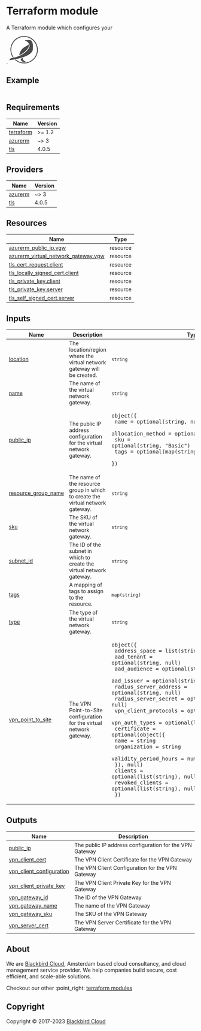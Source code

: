 # <Cloud> <Main resource> Terraform module
A Terraform module which configures your <Cloud> <Main resource>. <Relevant docs>
[![blackbird-logo](https://raw.githubusercontent.com/blackbird-cloud/terraform-module-template/main/.config/logo_simple.png)](https://www.blackbird.cloud)

## Example
```hcl

```

## Requirements

| Name | Version |
|------|---------|
| <a name="requirement_terraform"></a> [terraform](#requirement\_terraform) | >= 1.2 |
| <a name="requirement_azurerm"></a> [azurerm](#requirement\_azurerm) | ~> 3 |
| <a name="requirement_tls"></a> [tls](#requirement\_tls) | 4.0.5 |

## Providers

| Name | Version |
|------|---------|
| <a name="provider_azurerm"></a> [azurerm](#provider\_azurerm) | ~> 3 |
| <a name="provider_tls"></a> [tls](#provider\_tls) | 4.0.5 |

## Resources

| Name | Type |
|------|------|
| [azurerm_public_ip.vgw](https://registry.terraform.io/providers/hashicorp/azurerm/latest/docs/resources/public_ip) | resource |
| [azurerm_virtual_network_gateway.vgw](https://registry.terraform.io/providers/hashicorp/azurerm/latest/docs/resources/virtual_network_gateway) | resource |
| [tls_cert_request.client](https://registry.terraform.io/providers/hashicorp/tls/4.0.5/docs/resources/cert_request) | resource |
| [tls_locally_signed_cert.client](https://registry.terraform.io/providers/hashicorp/tls/4.0.5/docs/resources/locally_signed_cert) | resource |
| [tls_private_key.client](https://registry.terraform.io/providers/hashicorp/tls/4.0.5/docs/resources/private_key) | resource |
| [tls_private_key.server](https://registry.terraform.io/providers/hashicorp/tls/4.0.5/docs/resources/private_key) | resource |
| [tls_self_signed_cert.server](https://registry.terraform.io/providers/hashicorp/tls/4.0.5/docs/resources/self_signed_cert) | resource |

## Inputs

| Name | Description | Type | Default | Required |
|------|-------------|------|---------|:--------:|
| <a name="input_location"></a> [location](#input\_location) | The location/region where the virtual network gateway will be created. | `string` | n/a | yes |
| <a name="input_name"></a> [name](#input\_name) | The name of the virtual network gateway. | `string` | n/a | yes |
| <a name="input_public_ip"></a> [public\_ip](#input\_public\_ip) | The public IP address configuration for the virtual network gateway. | <pre>object({<br>    name              = optional(string, null)<br>    allocation_method = optional(string, "Dynamic")<br>    sku               = optional(string, "Basic")<br>    tags              = optional(map(string), {})<br>  })</pre> | n/a | yes |
| <a name="input_resource_group_name"></a> [resource\_group\_name](#input\_resource\_group\_name) | The name of the resource group in which to create the virtual network gateway. | `string` | n/a | yes |
| <a name="input_sku"></a> [sku](#input\_sku) | The SKU of the virtual network gateway. | `string` | n/a | yes |
| <a name="input_subnet_id"></a> [subnet\_id](#input\_subnet\_id) | The ID of the subnet in which to create the virtual network gateway. | `string` | n/a | yes |
| <a name="input_tags"></a> [tags](#input\_tags) | A mapping of tags to assign to the resource. | `map(string)` | n/a | yes |
| <a name="input_type"></a> [type](#input\_type) | The type of the virtual network gateway. | `string` | n/a | yes |
| <a name="input_vpn_point_to_site"></a> [vpn\_point\_to\_site](#input\_vpn\_point\_to\_site) | The VPN Point-to-Site configuration for the virtual network gateway. | <pre>object({<br>    address_space         = list(string)<br>    aad_tenant            = optional(string, null)<br>    aad_audience          = optional(string, null)<br>    aad_issuer            = optional(string, null)<br>    radius_server_address = optional(string, null)<br>    radius_server_secret  = optional(string, null)<br>    vpn_client_protocols  = optional(list(string), null)<br>    vpn_auth_types        = optional(list(string), null)<br>    certificate = optional(object({<br>      name                  = string<br>      organization          = string<br>      validity_period_hours = number<br>    }), null)<br>    clients         = optional(list(string), null)<br>    revoked_clients = optional(list(string), null)<br>  })</pre> | n/a | yes |

## Outputs

| Name | Description |
|------|-------------|
| <a name="output_public_ip"></a> [public\_ip](#output\_public\_ip) | The public IP address configuration for the VPN Gateway |
| <a name="output_vpn_client_cert"></a> [vpn\_client\_cert](#output\_vpn\_client\_cert) | The VPN Client Certificate for the VPN Gateway |
| <a name="output_vpn_client_configuration"></a> [vpn\_client\_configuration](#output\_vpn\_client\_configuration) | The VPN Client Configuration for the VPN Gateway |
| <a name="output_vpn_client_private_key"></a> [vpn\_client\_private\_key](#output\_vpn\_client\_private\_key) | The VPN Client Private Key for the VPN Gateway |
| <a name="output_vpn_gateway_id"></a> [vpn\_gateway\_id](#output\_vpn\_gateway\_id) | The ID of the VPN Gateway |
| <a name="output_vpn_gateway_name"></a> [vpn\_gateway\_name](#output\_vpn\_gateway\_name) | The name of the VPN Gateway |
| <a name="output_vpn_gateway_sku"></a> [vpn\_gateway\_sku](#output\_vpn\_gateway\_sku) | The SKU of the VPN Gateway |
| <a name="output_vpn_server_cert"></a> [vpn\_server\_cert](#output\_vpn\_server\_cert) | The VPN Server Certificate for the VPN Gateway |

## About

We are [Blackbird Cloud](https://blackbird.cloud), Amsterdam based cloud consultancy, and cloud management service provider. We help companies build secure, cost efficient, and scale-able solutions.

Checkout our other :point\_right: [terraform modules](https://registry.terraform.io/namespaces/blackbird-cloud)

## Copyright

Copyright © 2017-2023 [Blackbird Cloud](https://www.blackbird.cloud)
